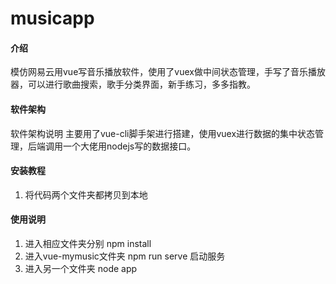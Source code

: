 # musicapp

#### 介绍
模仿网易云用vue写音乐播放软件，使用了vuex做中间状态管理，手写了音乐播放器，可以进行歌曲搜索，歌手分类界面，新手练习，多多指教。

#### 软件架构
软件架构说明
主要用了vue-cli脚手架进行搭建，使用vuex进行数据的集中状态管理，后端调用一个大佬用nodejs写的数据接口。

#### 安装教程

1.  将代码两个文件夹都拷贝到本地


#### 使用说明

1.  进入相应文件夹分别 npm install
2.  进入vue-mymusic文件夹 npm run serve 启动服务
3.  进入另一个文件夹 node app

